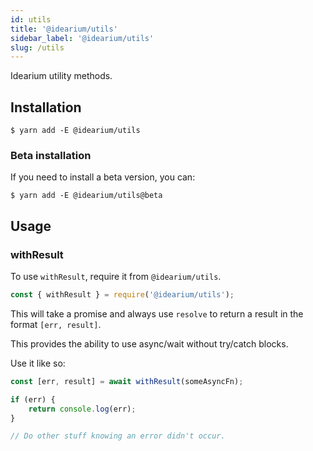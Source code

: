 ```yaml
---
id: utils
title: '@idearium/utils'
sidebar_label: '@idearium/utils'
slug: /utils
---
```


Idearium utility methods.

## Installation

```shell
$ yarn add -E @idearium/utils
```

### Beta installation

If you need to install a beta version, you can:

```shell
$ yarn add -E @idearium/utils@beta
```

## Usage

### withResult

To use `withResult`, require it from `@idearium/utils`.

```js
const { withResult } = require('@idearium/utils');
```

This will take a promise and always use `resolve` to return a result in the format `[err, result]`.

This provides the ability to use async/wait without try/catch blocks.

Use it like so:

```js
const [err, result] = await withResult(someAsyncFn);

if (err) {
    return console.log(err);
}

// Do other stuff knowing an error didn't occur.
```
